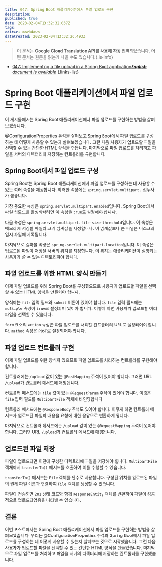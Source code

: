 ```yaml
---
title: 047: Spring Boot 애플리케이션에서 파일 업로드 구현
description: 
published: true
date: 2023-02-04T13:32:32.037Z
tags: 
editor: markdown
dateCreated: 2023-02-04T13:32:26.493Z
---
```


> 이 문서는 **Google Cloud Translation API를 사용해 자동 번역**되었습니다.
어떤 문서는 원문을 읽는게 나을 수도 있습니다.{.is-info}



- [047: Implementing a file upload in a Spring Boot application***English** document is available*](/en/Knowledge-base/Spring-Boot/Learning/047-implementing-a-file-upload-in-a-spring-boot-application)
{.links-list}


# Spring Boot 애플리케이션에서 파일 업로드 구현

이 게시물에서는 Spring Boot 애플리케이션에서 파일 업로드를 구현하는 방법을 살펴보겠습니다.

@ConfigurationProperties 주석을 살펴보고 Spring Boot에서 파일 업로드를 구성하는 데 어떻게 사용할 수 있는지 살펴보겠습니다. 그런 다음 사용자가 업로드할 파일을 선택할 수 있는 간단한 HTML 양식을 만듭니다. 마지막으로 파일 업로드를 처리하고 파일을 서버의 디렉터리에 저장하는 컨트롤러를 구현합니다.

## Spring Boot에서 파일 업로드 구성

Spring Boot는 Spring Boot 애플리케이션에서 파일 업로드를 구성하는 데 사용할 수 있는 여러 속성을 제공합니다. 이러한 속성에는 ```spring.servlet.multipart.``` 접두사가 붙습니다.

가장 중요한 속성은 ```spring.servlet.multipart.enabled```입니다. Spring Boot에서 파일 업로드를 활성화하려면 이 속성을 ```true```로 설정해야 합니다.

다음 속성은 ```spring.servlet.multipart.file-size-threshold```입니다. 이 속성은 메모리에 저장될 파일의 크기 임계값을 지정합니다. 이 임계값보다 큰 파일은 디스크의 임시 파일에 기록됩니다.

마지막으로 살펴볼 속성은 ```spring.servlet.multipart.location```입니다. 이 속성은 업로드된 파일이 저장될 서버의 위치를 지정합니다. 이 위치는 애플리케이션이 실행되는 사용자가 쓸 수 있는 디렉토리여야 합니다.

## 파일 업로드를 위한 HTML 양식 만들기

이제 파일 업로드를 위해 Spring Boot를 구성했으므로 사용자가 업로드할 파일을 선택할 수 있는 HTML 양식을 만들어야 합니다.

양식에는 ```file``` 입력 필드와 ```submit``` 버튼이 있어야 합니다. ```file``` 입력 필드에는 ```multiple``` 속성이 ```true```로 설정되어 있어야 합니다. 이렇게 하면 사용자가 업로드할 여러 파일을 선택할 수 있습니다.

```form``` 요소의 ```action``` 속성은 파일 업로드를 처리할 컨트롤러의 URL로 설정되어야 합니다. ```method``` 속성은 ```POST```로 설정되어야 합니다.

## 파일 업로드 컨트롤러 구현

이제 파일 업로드를 위한 양식이 있으므로 파일 업로드를 처리하는 컨트롤러를 구현해야 합니다.

컨트롤러에는 ```/upload``` 값이 있는 ```@PostMapping``` 주석이 있어야 합니다. 그러면 URL ```/upload```가 컨트롤러 메서드에 매핑됩니다.

컨트롤러 메서드에는 ```file``` 값이 있는 ```@RequestParam``` 주석이 있어야 합니다. 이것은 ```file``` 입력 필드를 ```MultipartFile``` 객체에 바인딩합니다.

컨트롤러 메서드에는 ```@ResponseBody``` 주석도 있어야 합니다. 이렇게 하면 컨트롤러 메서드가 업로드된 파일의 내용을 요청에 대한 응답으로 반환하게 됩니다.

마지막으로 컨트롤러 메서드에는 ```/upload``` 값이 있는 ```@RequestMapping``` 주석이 있어야 합니다. 그러면 URL ```/upload```가 컨트롤러 메서드에 매핑됩니다.

## 업로드된 파일 저장

파일이 업로드되면 이전에 구성한 디렉토리에 파일을 저장해야 합니다. ```MultipartFile``` 객체에서 ```transferTo()``` 메서드를 호출하여 이를 수행할 수 있습니다.

```transferTo()``` 메서드는 ```File``` 객체를 인수로 사용합니다. 구성된 위치를 업로드된 파일의 원래 파일 이름과 연결하여 ```File``` 객체를 생성할 수 있습니다.

파일이 전송되면 ```201``` 상태 코드와 함께 ```ResponseEntity``` 객체를 반환하여 파일이 성공적으로 업로드되었음을 나타낼 수 있습니다.

## 결론

이번 포스트에서는 Spring Boot 애플리케이션에서 파일 업로드를 구현하는 방법을 살펴보았습니다. 우리는 @ConfigurationProperties 주석과 Spring Boot에서 파일 업로드를 구성하는 데 어떻게 사용할 수 있는지 살펴보는 것으로 시작했습니다. 그런 다음 사용자가 업로드할 파일을 선택할 수 있는 간단한 HTML 양식을 만들었습니다. 마지막으로 파일 업로드를 처리하고 파일을 서버의 디렉터리에 저장하는 컨트롤러를 구현했습니다.